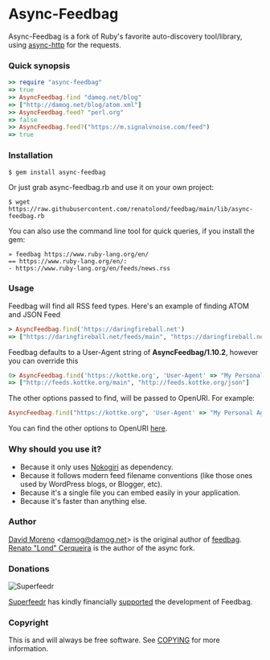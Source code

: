 Async-Feedbag
=======

Async-Feedbag is a fork of Ruby's favorite auto-discovery tool/library, using [async-http](https://github.com/socketry/async-http) for the requests.

### Quick synopsis

```ruby
>> require "async-feedbag"
=> true
>> AsyncFeedbag.find "damog.net/blog"
=> ["http://damog.net/blog/atom.xml"]
>> AsyncFeedbag.feed? "perl.org"
=> false
>> AsyncFeedbag.feed?("https://m.signalvnoise.com/feed")
=> true
```

### Installation

    $ gem install async-feedbag

Or just grab async-feedbag.rb and use it on your own project:

    $ wget https://raw.githubusercontent.com/renatolond/feedbag/main/lib/async-feedbag.rb

You can also use the command line tool for quick queries, if you install the gem:

    » feedbag https://www.ruby-lang.org/en/
    == https://www.ruby-lang.org/en/:
    - https://www.ruby-lang.org/en/feeds/news.rss

### Usage
Feedbag will find all RSS feed types.  Here's an example of finding ATOM and JSON Feed

```ruby
> AsyncFeedbag.find('https://daringfireball.net')
=> ["https://daringfireball.net/feeds/main", "https://daringfireball.net/feeds/json", "https://daringfireball.net/linked/2021/02/17/bookfeed"]
```

Feedbag defaults to a User-Agent string of **AsyncFeedbag/1.10.2**, however you can override this

```ruby
0> AsyncFeedbag.find('https://kottke.org', 'User-Agent' => "My Personal Agent/1.0.1")
=> ["http://feeds.kottke.org/main", "http://feeds.kottke.org/json"]
````

The other options passed to find, will be passed to OpenURI. For example:

```ruby
AsyncFeedbag.find("https://kottke.org", 'User-Agent' => "My Personal Agent/1.0.1", open_timeout: 1000)
```

You can find the other options to OpenURI [here](https://rubyapi.org/o/openuri/openread#method-i-open).


### Why should you use it?

- Because it only uses [Nokogiri](http://nokogiri.org/) as dependency.
- Because it follows modern feed filename conventions (like those ones used by WordPress blogs, or Blogger, etc).
- Because it's a single file you can embed easily in your application.
- Because it's faster than anything else.

### Author

[David Moreno](http://damog.net/) <[damog@damog.net](mailto:damog@damog.net)> is the original author of [feedbag](https://github.com/damog/feedbag).
[Renato "Lond" Cerqueira](https://lond.com.br) is the author of the async fork.

### Donations

![Superfeedr](https://raw.githubusercontent.com/damog/feedbag/master/img/superfeedr_150.png)

[Superfeedr](http://superfeedr.com) has kindly financially [supported](https://github.com/damog/feedbag/issues/9) the development of Feedbag.

### Copyright

This is and will always be free software. See [COPYING](https://raw.githubusercontent.com/renatolond/feedbag/master/COPYING) for more information.

